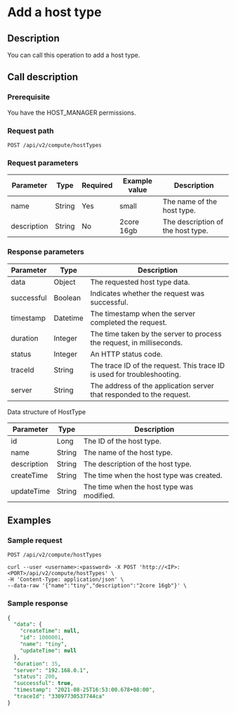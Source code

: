 Add a host type
====================================



Description
--------------------------------

You can call this operation to add a host type.

Call description
-------------------------------------

### Prerequisite

You have the HOST_MANAGER permissions.

### Request path

`POST /api/v2/compute/hostTypes`

### Request parameters



|  Parameter  |  Type  | Required | Example value |            Description            |
|-------------|--------|----------|---------------|-----------------------------------|
| name        | String | Yes      | small         | The name of the host type.        |
| description | String | No       | 2core 16gb    | The description of the host type. |



### Response parameters



| Parameter  |   Type   |                               Description                               |
|------------|----------|-------------------------------------------------------------------------|
| data       | Object   | The requested host type data.                                           |
| successful | Boolean  | Indicates whether the request was successful.                           |
| timestamp  | Datetime | The timestamp when the server completed the request.                    |
| duration   | Integer  | The time taken by the server to process the request, in milliseconds.   |
| status     | Integer  | An HTTP status code.                                                    |
| traceId    | String   | The trace ID of the request. This trace ID is used for troubleshooting. |
| server     | String   | The address of the application server that responded to the request.    |



Data structure of HostType


|  Parameter  |  Type  |                Description                |
|-------------|--------|-------------------------------------------|
| id          | Long   | The ID of the host type.                  |
| name        | String | The name of the host type.                |
| description | String | The description of the host type.         |
| createTime  | String | The time when the host type was created.  |
| updateTime  | String | The time when the host type was modified. |



Examples
-----------------------------

### Sample request

`POST /api/v2/compute/hostTypes`

```shell
curl --user <username>:<password> -X POST 'http://<IP>:<PORT>/api/v2/compute/hostTypes' \
-H 'Content-Type: application/json' \
--data-raw '{"name":"tiny","description":"2core 16gb"}' \
```



### Sample response

```sql
{
  "data": {
    "createTime": null,
    "id": 1000001,
    "name": "tiny",
    "updateTime": null
  },
  "duration": 35,
  "server": "192.168.0.1",
  "status": 200,
  "successful": true,
  "timestamp": "2021-08-25T16:53:00.678+08:00",
  "traceId": "33097730537744ca"
}
```
